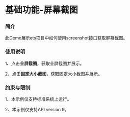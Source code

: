 # 基础功能-屏幕截图

### 简介

 此Demo展示ets项目中如何使用screenshot接口获取屏幕截图。

### 使用说明

1、点击**全屏截图**，获取全屏截图并展示。

2、点击**固定大小截图**，获取固定大小截图并展示。

### 约束与限制

1、本示例仅支持标准系统上运行。

2、本示例仅支持API version 9。